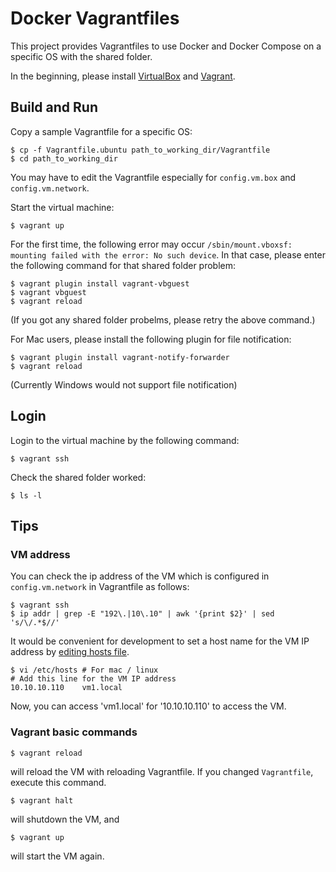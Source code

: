 # Docker Vagrantfiles

This project provides Vagrantfiles to use Docker and Docker Compose on a specific OS with the shared folder.

In the beginning, please install [VirtualBox](https://www.virtualbox.org/) and [Vagrant](https://www.vagrantup.com/).

## Build and Run

Copy a sample Vagrantfile for a specific OS:

```
$ cp -f Vagrantfile.ubuntu path_to_working_dir/Vagrantfile
$ cd path_to_working_dir
```

You may have to edit the Vagrantfile especially for `config.vm.box` and `config.vm.network`.

Start the virtual machine:

```
$ vagrant up
```

For the first time, the following error may occur
`/sbin/mount.vboxsf: mounting failed with the error: No such device`.
In that case, please enter the following command for that shared folder problem:

```
$ vagrant plugin install vagrant-vbguest
$ vagrant vbguest
$ vagrant reload
```

(If you got any shared folder probelms, please retry the above command.)

For Mac users, please install the following plugin for file notification:

```
$ vagrant plugin install vagrant-notify-forwarder
$ vagrant reload
```

(Currently Windows would not support file notification)

## Login

Login to the virtual machine by the following command:

```
$ vagrant ssh
```

Check the shared folder worked:

```
$ ls -l
```

## Tips

### VM address

You can check the ip address of the VM which is configured in `config.vm.network` in Vagrantfile as follows:

```
$ vagrant ssh
$ ip addr | grep -E "192\.|10\.10" | awk '{print $2}' | sed 's/\/.*$//'
```

It would be convenient for development to set a host name for the VM IP address by [editing hosts file](https://www.howtogeek.com/howto/27350/beginner-geek-how-to-edit-your-hosts-file/).

```
$ vi /etc/hosts # For mac / linux
# Add this line for the VM IP address
10.10.10.110    vm1.local
```

Now, you can access 'vm1.local' for '10.10.10.110' to access the VM.


### Vagrant basic commands

```
$ vagrant reload
```

will reload the VM with reloading Vagrantfile. If you changed `Vagrantfile`, execute this command.

```
$ vagrant halt
```

will shutdown the VM, and

```
$ vagrant up
```

will start the VM again.

